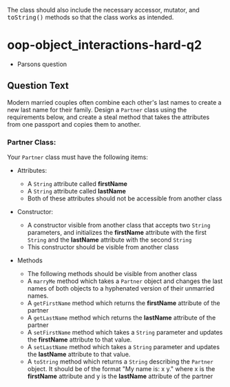 The class should also include the necessary accessor, mutator, and <tt>toString()</tt> methods so that the class works as intended.

# oop-object_interactions-hard-q2

- Parsons question

## Question Text

Modern married couples often combine each other's last names to create a new last name for their family. Design a 
`Partner` class using the requirements below, and create a steal method that takes the attributes from one passport and 
copies them to another.

### Partner Class:

Your `Partner` class must have the following items:

- Attributes:
    - A `String` attribute called **firstName**
    - A `String` attribute called **lastName**
    - Both of these attributes should not be accessible from another class

- Constructor:
    - A constructor visible from another class that accepts two `String` parameters, and initializes the **firstName** 
      attribute with the first `String` and the **lastName** attribute with the second `String`
    - This constructor should be visible from another class

- Methods
    - The following methods should be visible from another class
    - A `marryMe` method which takes a `Partner` object and changes the last names of both objects to a hyphenated 
      version of their unmarried names.
    - A `getFirstName` method which returns the **firstName** attribute of the partner
    - A `getLastName` method which returns the **lastName** attribute of the partner
    - A `setFirstName` method which takes a `String` parameter and updates the **firstName** attribute to that value. 
    - A `setLastName` method which takes a `String` parameter and updates the **lastName** attribute to that value. 
    - A `toString` method which returns a `String` describing the `Partner` object. It should be of the format "My name
      is: x y." where x is the **firstName** attribute and y is the **lastName** attribute of the partner
